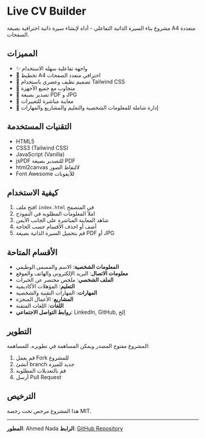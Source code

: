 # Live CV Builder

مشروع بناء السيرة الذاتية التفاعلي - أداة لإنشاء سيرة ذاتية احترافية بصيغة A4 متعددة الصفحات.

## المميزات

- ✨ واجهة تفاعلية سهلة الاستخدام
- 📄 تخطيط A4 احترافي متعدد الصفحات
- 🎨 تصميم نظيف وعصري باستخدام Tailwind CSS
- 📱 متجاوب مع جميع الأجهزة
- 💾 تصدير بصيغة PDF و JPG
- 🔄 معاينة مباشرة للتغييرات
- 📝 إدارة شاملة للمعلومات الشخصية والتعليم والمشاريع والمهارات

## التقنيات المستخدمة

- HTML5
- CSS3 (Tailwind CSS)
- JavaScript (Vanilla)
- jsPDF للتصدير بصيغة PDF
- html2canvas لالتقاط الصور
- Font Awesome للأيقونات

## كيفية الاستخدام

1. افتح ملف `index.html` في المتصفح
2. املأ المعلومات المطلوبة في النموذج
3. شاهد المعاينة المباشرة على الجانب الأيمن
4. أضف أو احذف الأقسام حسب الحاجة
5. قم بتحميل السيرة الذاتية بصيغة PDF أو JPG

## الأقسام المتاحة

- **المعلومات الشخصية**: الاسم والمسمى الوظيفي
- **معلومات الاتصال**: البريد الإلكتروني والهاتف والموقع
- **الملف الشخصي**: ملخص مختصر عن الخبرات
- **التعليم**: المؤهلات الأكاديمية
- **المهارات**: المهارات التقنية والشخصية
- **المشاريع**: الأعمال المنجزة
- **اللغات**: اللغات المتقنة
- **روابط التواصل الاجتماعي**: LinkedIn, GitHub, إلخ

## التطوير

المشروع مفتوح المصدر ويمكن المساهمة في تطويره. للمساهمة:

1. قم بعمل Fork للمشروع
2. أنشئ branch جديد للميزة
3. قم بالتعديلات المطلوبة
4. أرسل Pull Request

## الترخيص

هذا المشروع مرخص تحت رخصة MIT.

---

**المطور**: Ahmed Nada
**الرابط**: [GitHub Repository](https://github.com/AhemdNada/ahmednadacv) 